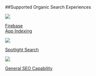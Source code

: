 ##Supported Organic Search Experiences

<div class="nav-wrap flex-wrap">
  <a href="/zh/organic-search/firebase/">
    <img src="../../../_assets/img/pages/organic-search/firebase.png" />
    <p>Firebase<br/>App Indexing</p>
  </a>
  <a href="/zh/organic-search/spotlight/">
    <img src="../../../_assets/img/pages/organic-search/ios.png" />
    <p>Spotlight Search</p>
  </a>
  <a href="/zh/organic-search/branch-seo/">
    <img src="../../../_assets/img/pages/organic-search/seo.png" />
    <p>General SEO Capability</p>
  </a>
</div>
